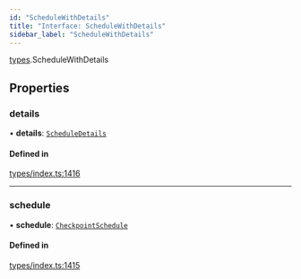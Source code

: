```yaml
---
id: "ScheduleWithDetails"
title: "Interface: ScheduleWithDetails"
sidebar_label: "ScheduleWithDetails"
---
```


[types](../../../modules/Types/Types.md).ScheduleWithDetails

## Properties

### details

• **details**: [`ScheduleDetails`](../../API/Entities/CheckpointSchedule/Types/ScheduleDetails/ScheduleDetails.md)

#### Defined in

[types/index.ts:1416](https://github.com/PolymeshAssociation/polymesh-sdk/blob/31fdce23/src/types/index.ts#L1416)

___

### schedule

• **schedule**: [`CheckpointSchedule`](../../../classes/API/Entities/CheckpointSchedule/CheckpointSchedule.md)

#### Defined in

[types/index.ts:1415](https://github.com/PolymeshAssociation/polymesh-sdk/blob/31fdce23/src/types/index.ts#L1415)
